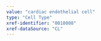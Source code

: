 ```yaml
---
value: "cardiac endothelial cell"
type: "Cell Type"
xref-identifier: "0010008"
xref-dataSource: "CL"
---
```

